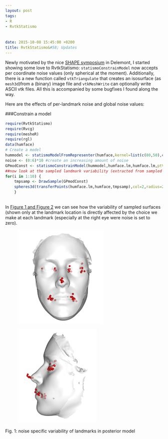 ```yaml
---
layout: post
tags: 
- R 
- RvtkStatismo


date: 2015-10-08 15:45:00 +0200
title: RvtkStatismo&#58; Updates
---
```


Newly motivated by the nice [SHAPE symposium](http://www.shapesymposium.org/) in Delemont, I started showing some love to RvtkStatismo: ```statismoConstrainModel``` now accepts per coordinate noise values (only spherical at the moment). Additionally, there is a new function called ```vtkTriangulate``` that creates an isosurface (as ```mesh3d```)from a (binary) image file and ```vtkMeshWrite``` can optionally write ASCII vtk files. All this is accompanied by some bugfixes I found along the way.

Here are the effects of per-landmark noise and global noise values:


###Constrain a model

```r
require(RvtkStatismo)
require(Rvcg)
require(mesheR)
require(rgl)
data(humface)
# Create a model
hummodel <- statismoModelFromRepresenter(humface,kernel=list(c(80,50),c(20,40)))
noise <- (0:6)*10 #create an increasing amount of noise
GPmodConst <- statismoConstrainModel(hummodel,humface.lm,humface.lm,ptValueNoise = noise)
##now look at the sampled landmark variability (extracted from sampled surfaces via mesheR::transferPoints)
for(i in 1:10) {
    tmpsamp <- DrawSample(GPmodConst)
    spheres3d(transferPoints(humface.lm,humface,tmpsamp),col=2,radius=2)
    }
    
```

In <a href="#Fig1"> Figure 1 and Figure 2</a> we can see how the variability of sampled surfaces (shown only at the landmark location is directly affected by the choice we make at each landmark (especially at the right eye were noise is set to zero).

<a id="Fig1"></a>

<figure class="left">
    <img rel="zoom" src="/resources/images/samplefront.png" alt="frontalview" height="300" >
    

</figure> 
<figure >
<img rel="zoom" src="/resources/images/samplelat.png" alt="lateralview" height="300" >  
</figure>   
 <figcaption>Fig. 1: noise specific variability of landmarks in posterior model</figcaption>

</br>